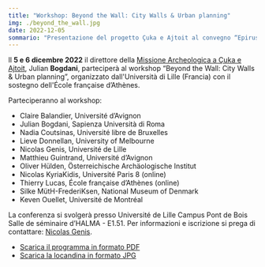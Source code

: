 ```yaml
---
title: "Workshop: Beyond the Wall: City Walls & Urban planning"
img: ./beyond_the_wall.jpg
date: 2022-12-05
sommario: "Presentazione del progetto Çuka e Ajtoit al convegno “Epirus in the Roman World and the New Research on the Acropolis of Butrint by the Albanian Institute of Archaeology and the University of Bologna”"
---
```



Il **5 e 6 dicembre 2022** il direttore della [Missione Archeologica a Çuka e Ajtoit](../../ricerca/missione-archeologica-sapienza-a-cuka-e-ajtoit-albania/), Julian **Bogdani**, parteciperà al workshop “Beyond the Wall: City Walls & Urban planning”, organizzato dall'Università di Lille (Francia) con il sostegno dell'École française d’Athènes.

Parteciperanno al workshop:
- Claire Balandier, Université d’Avignon
- Julian Bogdani, Sapienza Università di Roma 
- Nadia Coutsinas, Université libre de Bruxelles 
- Lieve Donnellan, University of Melbourne 
- Nicolas Genis, Université de Lille
- Matthieu Guintrand, Université d’Avignon 
- Oliver Hülden, Österreichische Archäologische Institut 
- Nicolas KyriaKidis, Université Paris 8 (online) 
- Thierry Lucas, École française d’Athènes (online) 
- Silke MütH-FrederiKsen, National Museum of Denmark 
- Keven Ouellet, Université de Montréal

La conferenza si svolgerà presso Université de Lille Campus Pont de Bois Salle de séminaire d’HALMA - E1.51. Per informazioni e iscrizione si prega di contattare: [Nicolas Genis](mailto:nicolas.genis@univ-lille.fr).



- [Scarica il programma in formato PDF](./Affiche_BtW-Lille_2022.pdf)
- [Scarica la locandina in formato JPG](./beyond_the_wall.jpg)
